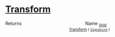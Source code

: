 # [Transform](./ComponentSorter-100663517.md)



Returns<img width=200/>Name
<sub>[Void](https://docs.microsoft.com/en-us/dotnet/api/System.Void)</sub><img width=200/><sub>[Transform](./ComponentSorter-100663517.md) ( [`Signature`](./../../Signature.md) )</sub><br>


